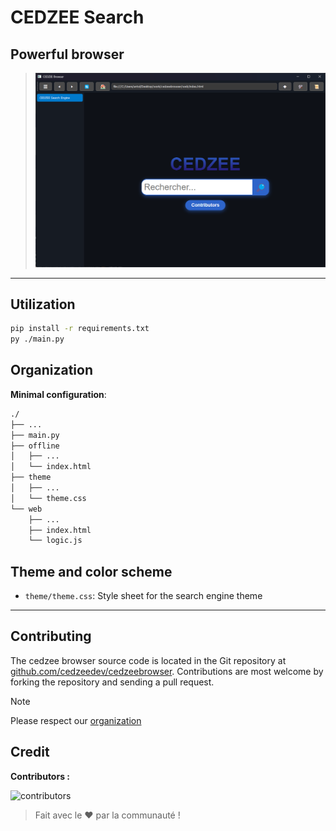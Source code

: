
# CEDZEE Search

## Powerful browser

>
> ![image](resources/github/image.png)
>

---

## Utilization

```sh
pip install -r requirements.txt
py ./main.py
```

## Organization

**Minimal configuration**:

```txt
./
├── ...
├── main.py
├── offline
│   ├── ...
│   └── index.html
├── theme
│   ├── ...
│   └── theme.css
└── web
    ├── ...
    ├── index.html
    └── logic.js
```

## Theme and color scheme

- `theme/theme.css`: Style sheet for the search engine theme

---

## Contributing

The cedzee browser source code is located in the Git repository at [github.com/cedzeedev/cedzeebrowser](https://github.com/cedzeedev/cedzeebrowser/).
Contributions are most welcome by forking the repository and sending a pull request.

> [!NOTE]
>
> Please respect our [organization](#organization)
>

## Credit

**Contributors :**

![contributors](https://contrib.rocks/image?repo=cedzeedev/cedzeebrowser)

>
> Fait avec le ❤️ par la communauté !
>
